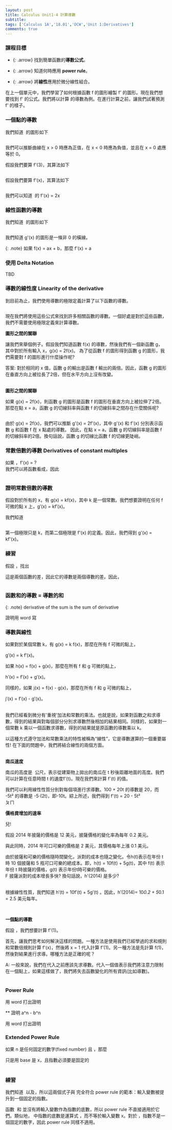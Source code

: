 ```yaml
---
layout: post
title: Calculus Unit1-4 計算導數
subtitle: 
tags: ['Calculus 1A','18.01','OCW','Unit 1:Derivatives']
comments: true
---
```


### 課程目標

- {: .arrow} 找到簡單函數的**導數公式**。

- {: .arrow} 知道何時應用 **power rule**。

- {: .arrow} 將**線性**應用於微分線性組合。

在上一個單元中，我們學習了如何根據函數 f 的圖形繪製 f' 的圖形。現在我們想要找到 f' 的公式。我們將以計算 <img src="{{ 'assets/img/unit1/3/3-1.png' | relative_url }}" alt="" />的導數為例。在進行計算之前，讓我們試著預測 f' 的樣子。
<br/>

### 一個點的導數

我們知道 <img src="{{ 'assets/img/unit1/3/3-1.png' | relative_url }}" alt="" /> 的圖形如下<br class="new">

<img src="{{ 'assets/img/unit1/3/3-2.png' | relative_url }}" alt="" /><br class="new">

我們可以推斷曲線在 x > 0 時應為正值，在 x < 0 時應為負值，並且在 x = 0 處應等於 0。<br class="new">

假設我們要算 f'(3)，其算法如下<br class="new">

<img src="{{ 'assets/img/unit1/3/3-3.png' | relative_url }}" alt="" /><br class="new">

假設我們要算 f'(x)，其算法如下<br class="new">

<img src="{{ 'assets/img/unit1/3/3-4.png' | relative_url }}" alt="" /><br class="new">

我們可以知道 <img src="{{ 'assets/img/unit1/3/3-1.png' | relative_url }}" alt="" /> 的 f'(x) = 2x
<br/>

### 線性函數的導數

我們知道 <img src="{{ 'assets/img/unit1/3/4-1.png' | relative_url }}" alt="" /> 的圖形如下<br class="new">

<img src="{{ 'assets/img/unit1/3/4-2.png' | relative_url }}" alt="" /><br class="new">

我們知道 g'(x) 的圖形是一條非 0 的橫線。<br class="new">

{: .note}
如果 f(x) = ax + b，那麼 f'(x) = a 

### 使用 Delta Notation 

TBD

### 導數的線性度 Linearity of the derivative

到目前為止，我們使用導數的極限定義計算了以下函數的導數。<br class="new">

<img src="{{ 'assets/img/unit1/3/6-1.png' | relative_url }}" alt="" /><br class="new">

現在我們將使用這些公式來找到許多相關函數的導數。一個好處是對於這些函數，我們不需要使用極限定義來計算導數。<br class="new">

**圖形之間的關聯**

讓我們來舉個例子。假設我們知道函數 f(x) 的導數，然後我們有一個新函數 g，其中對於所有輸入 x，g(x) = 2f(x)。
為了從函數 f 的圖形得到函數 g 的圖形，我們需要對 f 的圖形進行什麼操作呢?<br class="new">

答案: 對於相同的 x 值，函數 g 的輸出是函數 f 輸出的兩倍。因此，函數 g 的圖形在垂直方向上被拉長了2倍，但在水平方向上沒有改變。<br class="new">
<br/>

**圖形之間的關聯**

如果 g(x) = 2f(x)，則函數 g 的圖形是函數 f 的圖形在垂直方向上被拉伸了2倍。那麼在點 x = a，函數 g 的切線斜率與函數 f 的切線斜率之間存在什麼關係呢?<br class="new">

<img src="{{ 'assets/img/unit1/3/7-1.png' | relative_url }}" alt="" /><br class="new">

由於 g(x) = 2f(x)，我們可以推斷 g'(x) = 2f'(x)，其中 g'(x) 和 f'(x) 分別表示函數 g 和函數 f 在 x 點處的導數。
因此，在點 x = a，函數 g 的切線斜率是函數 f 的切線斜率的2倍。換句話說，函數 g 的切線比函數 f 的切線更陡峭。
<br/>

### 常數倍數的導數 Derivatives of constant multiples

如果 <img src="{{ 'assets/img/unit1/3/7-2.png' | relative_url }}" alt="" />，f'(x) = ?<br class="new">
<solution>
我們可以將函數看成<img src="{{ 'assets/img/unit1/3/7-3.png' | relative_url }}" alt="" />，因此<br class="new">

<img src="{{ 'assets/img/unit1/3/7-4.png' | relative_url }}" alt="" />
<br/>

### 證明常數倍數的導數

假設對於所有的 x，有 g(x) = kf(x)，其中 k 是一個常數。我們想要證明在任何 f 可微的點 x 上，g′(x) = kf′(x)。<br class="new">

我們知道<br class="new">

<img src="{{ 'assets/img/unit1/3/8-1.png' | relative_url }}" alt="" />

第一個極限只是 k，而第二個極限是 f'(x) 的定義。因此，我們得到 g'(x) = kf'(x)。
<br/>

### 練習

假設 <img src="{{ 'assets/img/unit1/3/9-1.png' | relative_url }}" alt="" />，找出 <img src="{{ 'assets/img/unit1/3/9-2.png' | relative_url }}" alt="" /><br class="new">

這是兩個函數的差，因此它的導數是兩個導數的差。因此，<br class="new">

<img src="{{ 'assets/img/unit1/3/9-1.png' | relative_url }}" alt="" /><br class="new">

### 函數和的導數 = 導數的和

{: .note}
derivative of the sum is the sum of derivative

證明用 word 寫

### 導數與線性

如果對於某個常數 k，有 g(x) = k f(x)，那麼在所有 f 可微的點上，<br class="new">

g′(x) = k f′(x)。<br class="new">

如果 h(x) = f(x) + g(x)，那麼在所有 f 和 g 可微的點上，<br class="new">

h′(x) = f′(x) + g′(x)。<br class="new">

同樣的，如果 j(x) = f(x) - g(x)，那麼在所有 f 和 g 可微的點上，<br class="new">

j′(x) = f′(x) - g′(x)。<br class="new">
<br/>

我們已經看到微分有'重視'加法和常數的乘法。也就是說，如果對函數之和求導數，得到的結果與對每個部分分別求導數然後相加的結果相同。同樣的，如果對一個常數 k 乘以一個函數求導數，得到的結果就是原函數的導數乘以 k。<br class="new">

以這種方式遵守加法和常數乘法的特性被稱為“線性”，它是導數運算的一個重要屬性! 在下面的問題中，我們將結合線性的兩個方面。<br class="new">
<br/>

**南瓜速度**

南瓜的高度是 <img src="{{ 'assets/img/unit1/0/9-3.png' | relative_url }}" alt="" /> 公尺，表示從建築物上拋出的南瓜在 t 秒後距離地面的高度。我們可以計算在任意時間 t 的速度f'(t)。現在我們來計算 f'(t) 的值。<br class="new">

我們可以利用線性性質分別對每個項進行求導數。100 + 20t 的導數是 20，而 -5t² 的導數是 -5⋅(2t)，即-10t。綜上所述，我們得到 f'(t) = 20 - 5t²<br class="new">
ㄆㄇ
<br/>

**價格資增加的速率**

兒!<br class="new">

假設 2014 年披薩的價格是 12 美元，披薩價格的變化率為每年 0.2 美元。<br class="new">

與此同時，2014 年可口可樂的價格是 2 美元，其價格每年上漲 0.1 美元。<br class="new">

由於披薩和可樂的價格隨時間變化，派對的成本也隨之變化。令h(t)表示在年份 t 時 10 個披薩和 5 瓶可口可樂的總成本。即，h(t) = 10f(t) + 5g(t)，其中 f(t) 表示年份 t 時披薩的價格，g(t) 表示年份t時可樂的價格。<br class="new">
F
披薩派對的成本增長多快? 換句話說，h'(2014) 是多少?<br class="new">
<br/>

根據線性性質，我們知道 h′(t) = 10f′(t) + 5g′(t) 。因此，h′(2014)= 10*0.2 + 5*0.1 = 2.5 美元每年。

<br/>

**一個點的導數**

假設 <img src="{{ 'assets/img/unit1/3/12-1.png' | relative_url }}" alt="" />，我們想要計算 f'(1)。<br class="new">

首先，讓我們思考如何解決這樣的問題。一種方法是使用我們已經學過的求和規則和常數倍規則計算 f'(x)，然後將 x = 1 代入計算 f'(1)。另一種方法是先計算 f(1)，然後對結果進行求導。哪種方法是正確的呢？<br class="new">

A: 一般來說，我們在代入之前應該先求導數。代入一個值表示我們將注意力限制在一個點上，如果這樣做了，我們將失去函數變化的所有資訊(比如導數)。<br class="new">
<br/>

### Power Rule

用 word 打出證明

** 證明 a^n - b^n

用 word 打出證明

### Extended Power Rule

如果 n 是任何固定的數字(fixed number) 且 <img src="{{ 'assets/img/unit1/3/15-1.png' | relative_url }}" alt="" />，那麼 <img src="{{ 'assets/img/unit1/3/15-2.png' | relative_url }}" alt="" /><br class="new">

只是用 base 是 x，且指數必須要是固定的<br class="new">
<br/>

### 練習

我們知道 <img src="{{ 'assets/img/unit1/3/16-1.png' | relative_url }}" alt="" /> 以及<img src="{{ 'assets/img/unit1/3/16-2.png' | relative_url }}" alt="" />，所以這兩個式子與 <img src="{{ 'assets/img/unit1/3/16-3.png' | relative_url }}" alt="" />完全符合 power rule 的範本：輸入變數被提升到一個固定的指數。

函數 <img src="{{ 'assets/img/unit1/3/16-4.png' | relative_url }}" alt="" /> 和 <img src="{{ 'assets/img/unit1/3/16-5.png' | relative_url }}" alt="" />並沒有將輸入變數作為指數的底數，所以 power rule 不直接適用於它們。類似地，<img src="{{ 'assets/img/unit1/3/16-6.png' | relative_url }}" alt="" /> 中指數的底數是運算式 <img src="{{ 'assets/img/unit1/3/16-7.png' | relative_url }}" alt="" />，而不等於輸入變數 x。對於 <img src="{{ 'assets/img/unit1/3/16-7.png' | relative_url }}" alt="" />，指數不是一個固定的數字，因此 power rule 同樣不適用。
